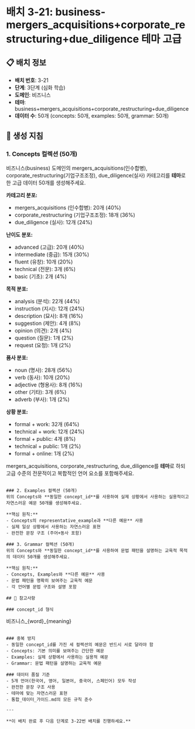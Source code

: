 # 배치 3-21: business-mergers_acquisitions+corporate_restructuring+due_diligence 테마 고급

## 📋 배치 정보
- **배치 번호**: 3-21
- **단계**: 3단계 (심화 학습)
- **도메인**: 비즈니스
- **테마**: business+mergers_acquisitions+corporate_restructuring+due_diligence
- **데이터 수**: 50개 (concepts: 50개, examples: 50개, grammar: 50개)

## 🎯 생성 지침

### 1. Concepts 컬렉션 (50개)
비즈니스(business) 도메인의 mergers_acquisitions(인수합병), corporate_restructuring(기업구조조정), due_diligence(실사) 카테고리를 **테마**로 한 고급 데이터 50개를 생성해주세요.

**카테고리 분포:**
- mergers_acquisitions (인수합병): 20개 (40%)
- corporate_restructuring (기업구조조정): 18개 (36%)
- due_diligence (실사): 12개 (24%)

**난이도 분포:**
- advanced (고급): 20개 (40%)
- intermediate (중급): 15개 (30%)
- fluent (유창): 10개 (20%)
- technical (전문): 3개 (6%)
- basic (기초): 2개 (4%)

**목적 분포:**
- analysis (분석): 22개 (44%)
- instruction (지시): 12개 (24%)
- description (묘사): 8개 (16%)
- suggestion (제안): 4개 (8%)
- opinion (의견): 2개 (4%)
- question (질문): 1개 (2%)
- request (요청): 1개 (2%)

**품사 분포:**
- noun (명사): 28개 (56%)
- verb (동사): 10개 (20%)
- adjective (형용사): 8개 (16%)
- other (기타): 3개 (6%)
- adverb (부사): 1개 (2%)

**상황 분포:**
- formal + work: 32개 (64%)
- technical + work: 12개 (24%)
- formal + public: 4개 (8%)
- technical + public: 1개 (2%)
- formal + online: 1개 (2%)

mergers_acquisitions, corporate_restructuring, due_diligence를 **테마**로 하되 고급 수준의 전문적이고 복합적인 언어 요소를 포함해주세요.

```

### 2. Examples 컬렉션 (50개)
위의 Concepts와 **동일한 concept_id**를 사용하여 실제 상황에서 사용하는 실용적이고 자연스러운 예문 50개를 생성해주세요.

**핵심 원칙:**
- Concepts의 representative_example과 **다른 예문** 사용
- 실제 일상 상황에서 사용하는 자연스러운 표현
- 완전한 문장 구조 (주어+동사 포함)

### 3. Grammar 컬렉션 (50개)
위의 Concepts와 **동일한 concept_id**를 사용하여 문법 패턴을 설명하는 교육적 목적의 데이터 50개를 생성해주세요.

**핵심 원칙:**
- Concepts, Examples와 **다른 예문** 사용
- 문법 패턴을 명확히 보여주는 교육적 예문
- 각 언어별 문법 구조와 설명 포함

## 📝 참고사항

### concept_id 형식
```
비즈니스_{word}_{meaning}
```

### 중복 방지
- 동일한 concept_id를 가진 세 컬렉션의 예문은 반드시 서로 달라야 함
- Concepts: 기본 의미를 보여주는 간단한 예문
- Examples: 실제 상황에서 사용하는 실용적 예문  
- Grammar: 문법 패턴을 설명하는 교육적 예문

### 데이터 품질 기준
- 5개 언어(한국어, 영어, 일본어, 중국어, 스페인어) 모두 작성
- 완전한 문장 구조 사용
- 테마에 맞는 자연스러운 표현
- 통합_데이터_가이드.md의 모든 규칙 준수

---

**이 배치 완료 후 다음 단계로 3-22번 배치를 진행하세요.**